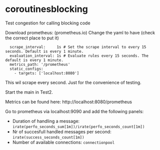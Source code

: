 # coroutinesblocking
Test congestion for calling blocking code

Download prometheus: (prometheus.io)
Change the yaml to have (check the correct place to put it)
```
  scrape_interval:     1s # Set the scrape interval to every 15 seconds. Default is every 1 minute.
  evaluation_interval: 1s # Evaluate rules every 15 seconds. The default is every 1 minute.
  metrics_path: '/prometheus'
  static_configs:
    - targets: ['localhost:8080']
```

This wil scrape every second. Just for the convenience of testing.

Start the main in Test2. 

Metrics can be found here: http://localhost:8080/prometheus

Go to prometheus via localhost:9090 and add the following panels:

* Duration of handling a message: 
  `irate(perfo_seconds_sum[1m])/irate(perfo_seconds_count[1m])`
* Nr of succesfull handled messages per second: 
  `irate(success_seconds_count[1m])`
* Number of available connections: 
  `connectionpool`

